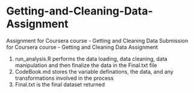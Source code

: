 # Getting-and-Cleaning-Data-Assignment
Assignment for Coursera course - Getting and Cleaning Data
Submission for Coursera course - Getting and Cleaning Data Assignment

1. run_analysis.R performs the data loading, data cleaning, data manipulation and then finalize the data in the Final.txt file
2. CodeBook.md stores the variable definations, the data, and any transformations involved in the process
3. Final.txt is the final dataset returned
